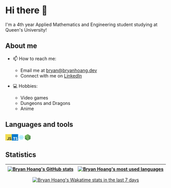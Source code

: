 # Hi there 👋

I'm a 4th year Applied Mathematics and Engineering student studying at Queen's University!

## About me

<!-- - 🔭 I'm currently on an internship at [Distributed Compute Labs](https://distributed.computer/), working on building a democratized Distributed Computer! -->

- 📫 How to reach me:

  - Email me at [bryan@bryanhoang.dev](mailto:bryan@bryanhoang.dev)
  - Connect with me on [LinkedIn](https://www.linkedin.com/in/bryan-c-hoang/)

- :computer: Hobbies:

  - Video games
  - Dungeons and Dragons
  - Anime

## Languages and tools

<code><img height="20" src="https://raw.githubusercontent.com/github/explore/80688e429a7d4ef2fca1e82350fe8e3517d3494d/topics/javascript/javascript.png"></code><code><img height="20" src="https://raw.githubusercontent.com/github/explore/80688e429a7d4ef2fca1e82350fe8e3517d3494d/topics/typescript/typescript.png"></code><code><img height="20" src="https://raw.githubusercontent.com/github/explore/80688e429a7d4ef2fca1e82350fe8e3517d3494d/topics/react/react.png"></code><code><img height="20" src="https://raw.githubusercontent.com/github/explore/80688e429a7d4ef2fca1e82350fe8e3517d3494d/topics/nodejs/nodejs.png"></code>

## Statistics

| <a href="https://github.com/anuraghazra/github-readme-stats"><img align="center" src="https://github-readme-stats.vercel.app/api?username=bryan-hoang&show_icons=true&include_all_commits=true&theme=dark&hide_border=true" alt="Bryan Hoang's GitHub stats" /></a> | <a href="https://github.com/anuraghazra/github-readme-stats"><img align="center" src="https://github-readme-stats.vercel.app/api/top-langs/?username=bryan-hoang&layout=compact&theme=dark&hide_border=true&langs_count=10&hide=lua,assembly,vhdl,vim%20script,c%23" alt="Bryan Hoang's most used languages" /></a> |
| ------------------------------------------------------------------------------------------------------------------------------------------------------------------------------------------------------------------------------------------------------------------- | ------------------------------------------------------------------------------------------------------------------------------------------------------------------------------------------------------------------------------------------------------------------------------------------------------------------- |

<p align="center">
  <a href="https://github.com/anuraghazra/github-readme-stats">
    <img src="https://github-readme-stats.vercel.app/api/wakatime?username=bryan_hoang&theme=dark&layout=compact&range=last_7_days&custom_title=Wakatime%20Stats%20%28Last%207%20Days%29" alt="Bryan Hoang's Wakatime stats in the last 7 days" />
  </a>
</p>

<!--
**bryan-hoang/bryan-hoang** is a ✨ _special_ ✨ repository because its `README.md` (this file) appears on your GitHub profile.

- 🌱 I'm currently learning frond-end development with the following tools:
  - React
  - Next.js
  - Chakra UI
  - Storybook

Here are some ideas to get you started:

- 🔭 I'm currently working on ...
- 🌱 I'm currently learning ...
- 👯 I'm looking to collaborate on ...
- 🤔 I'm looking for help with ...
- 💬 Ask me about ...
- 📫 How to reach me: ...
- 😄 Pronouns: ...
- ⚡ Fun fact: ...
-->
